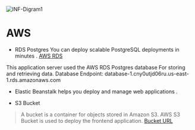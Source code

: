 
![INF-Digram1](https://user-images.githubusercontent.com/86688588/209334540-4c17a87f-d559-4dca-a853-d9ec957ae153.PNG)




# AWS

* RDS Postgres
You can deploy scalable PostgreSQL deployments in minutes .
[AWS RDS](https://console.aws.amazon.com/rds/home?region=us-east-1)

This application server used the AWS RDS Postgres database For storing and retrieving data.
Database Endpoint: database-1.cny0utjd06ru.us-east-1.rds.amazonaws.com

* Elastic Beanstalk
helps you deploy and manage web applications .


* S3 Bucket
>  A bucket is a container for objects stored in Amazon S3.
AWS S3 Bucket is used to deploy the frontend application.
[Bucket URL](http://buckets3376.s3-website-us-east-1.amazonaws.com/home)
